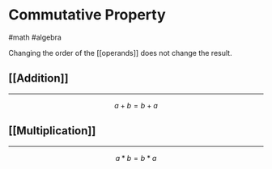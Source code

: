 # Commutative Property
#math #algebra

Changing the order of the [[operands]] does not change the result.

## [[Addition]]
---

$$a + b = b +a$$
## [[Multiplication]]
---

$$a * b = b * a$$
